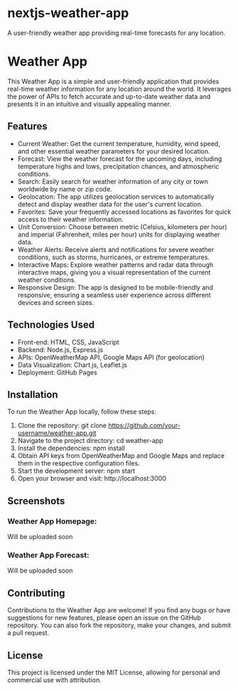 # nextjs-weather-app
A user-friendly weather app providing real-time forecasts for any location.

# Weather App
This Weather App is a simple and user-friendly application that provides real-time weather information for any location around the world. It leverages the power of APIs to fetch accurate and up-to-date weather data and presents it in an intuitive and visually appealing manner.

## Features
* Current Weather: Get the current temperature, humidity, wind speed, and other essential weather parameters for your desired location.
* Forecast: View the weather forecast for the upcoming days, including temperature highs and lows, precipitation chances, and atmospheric conditions.
* Search: Easily search for weather information of any city or town worldwide by name or zip code.
* Geolocation: The app utilizes geolocation services to automatically detect and display weather data for the user's current location.
* Favorites: Save your frequently accessed locations as favorites for quick access to their weather information.
* Unit Conversion: Choose between metric (Celsius, kilometers per hour) and imperial (Fahrenheit, miles per hour) units for displaying weather data.
* Weather Alerts: Receive alerts and notifications for severe weather conditions, such as storms, hurricanes, or extreme temperatures.
* Interactive Maps: Explore weather patterns and radar data through interactive maps, giving you a visual representation of the current weather conditions.
* Responsive Design: The app is designed to be mobile-friendly and responsive, ensuring a seamless user experience across different devices and screen sizes.

## Technologies Used
* Front-end: HTML, CSS, JavaScript
* Backend: Node.js, Express.js
* APIs: OpenWeatherMap API, Google Maps API (for geolocation)
* Data Visualization: Chart.js, Leaflet.js
* Deployment: GitHub Pages

## Installation
To run the Weather App locally, follow these steps:

1. Clone the repository: git clone https://github.com/your-username/weather-app.git
1. Navigate to the project directory: cd weather-app
1. Install the dependencies: npm install
1. Obtain API keys from OpenWeatherMap and Google Maps and replace them in the respective configuration files.
1. Start the development server: npm start
1. Open your browser and visit: http://localhost:3000

## Screenshots
### Weather App Homepage:
Will be uploaded soon

### Weather App Forecast:
Will be uploaded soon

## Contributing
Contributions to the Weather App are welcome! If you find any bugs or have suggestions for new features, please open an issue on the GitHub repository. You can also fork the repository, make your changes, and submit a pull request.

## License
This project is licensed under the MIT License, allowing for personal and commercial use with attribution.
